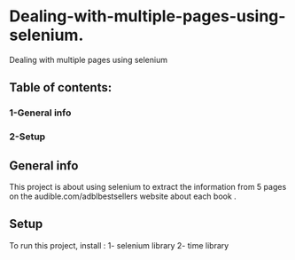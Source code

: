 # Dealing-with-multiple-pages-using-selenium.
Dealing with multiple pages using selenium
## Table of contents:
### 1-General info
### 2-Setup
## General info
This project is about using selenium to extract the information from 5 pages on the audible.com/adblbestsellers website about each book .
## Setup
To run this project, install :
1- selenium library
2- time library

